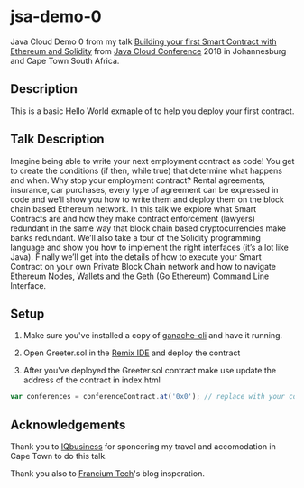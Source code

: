 # jsa-demo-0
Java Cloud Demo 0 from my talk [Building your first Smart Contract with Ethereum and Solidity](http://j-sa.co/personnel/gerard-de-jong/) from [Java Cloud Conference](http://j-sa.co) 2018 in Johannesburg and Cape Town South Africa.

## Description

This is a basic Hello World exmaple of to help you deploy your first contract.

## Talk Description

Imagine being able to write your next employment contract as code! You get to create the conditions (if then, while true) that determine what happens and when. Why stop your employment contract? Rental agreements, insurance, car purchases, every type of agreement can be expressed in code and we’ll show you how to write them and deploy them on the block chain based Ethereum network. In this talk we explore what Smart Contracts are and how they make contract enforcement (lawyers) redundant in the same way that block chain based cryptocurrencies make banks redundant. We’ll also take a tour of the Solidity programming language and show you how to implement the right interfaces (it’s a lot like Java). Finally we’ll get into the details of how to execute your Smart Contract on your own Private Block Chain network and how to navigate Ethereum Nodes, Wallets and the Geth (Go Ethereum) Command Line Interface.

## Setup 

1. Make sure you've installed a copy of [ganache-cli](https://github.com/trufflesuite/ganache-cli) and have it running.

2. Open Greeter.sol in the [Remix IDE](http://remix.ethereum.org/) and deploy the contract 

3. After you've deployed the Greeter.sol contract make use update the address of the contract in index.html

```javascript
var conferences = conferenceContract.at('0x0'); // replace with your contract address
```

## Acknowledgements

Thank you to [IQbusiness](http://www.iqbusiness.net) for sponcering my travel and accomodation in Cape Town to do this talk.

Thank you also to [Francium Tech](https://blog.francium.tech/)'s blog insperation.
